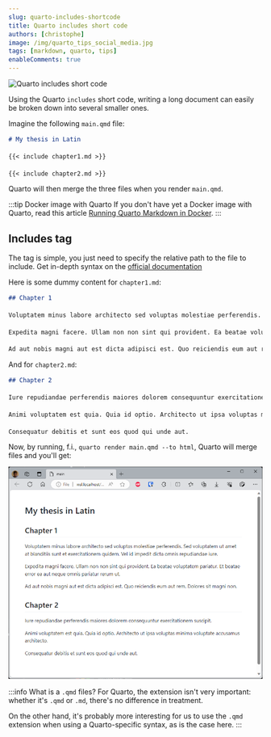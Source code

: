 ```yaml
---
slug: quarto-includes-shortcode
title: Quarto includes short code
authors: [christophe]
image: /img/quarto_tips_social_media.jpg
tags: [markdown, quarto, tips]
enableComments: true
---
```

![Quarto includes short code](/img/quarto_tips_banner.jpg)

Using the Quarto `includes` short code, writing a long document can easily be broken down into several smaller ones.

Imagine the following `main.qmd` file:

<Snippets filename="main.qmd">

```markdown
# My thesis in Latin

{{< include chapter1.md >}}

{{< include chapter2.md >}}
```

</Snippets>

Quarto will then merge the three files when you render `main.qmd`.

<!-- truncate -->

:::tip Docker image with Quarto
If you don't have yet a Docker image with Quarto, read this article [Running Quarto Markdown in Docker](/blog/docker-quarto).
:::

## Includes tag

The tag is simple, you just need to specify the relative path to the file to include. Get in-depth syntax on the [official documentation](https://quarto.org/docs/authoring/includes.html)

Here is some dummy content for `chapter1.md`:

<Snippets filename="chapter1.md">

<!-- cspell:disable -->
```markdown
## Chapter 1

Voluptatem minus labore architecto sed voluptas molestiae perferendis. Sed voluptatem ut amet at blanditiis sunt et exercitationem quidem. Vel id impedit dicta omnis repudiandae iure.

Expedita magni facere. Ullam non non sint qui provident. Ea beatae voluptatem pariatur. Et beatae error ea aut neque omnis pariatur rerum ut.

Ad aut nobis magni aut est dicta adipisci est. Quo reiciendis eum aut rem. Dolores sit magni non.
```

</Snippets>

And for `chapter2.md`:

<Snippets filename="chapter2.md">

```markdown
## Chapter 2

Iure repudiandae perferendis maiores dolorem consequuntur exercitationem suscipit.

Animi voluptatem est quia. Quia id optio. Architecto ut ipsa voluptas minima voluptate accusamus architecto.

Consequatur debitis et sunt eos quod qui unde aut.
```

</Snippets>

<!-- cspell:enable -->

Now, by running, f.i., `quarto render main.qmd --to html`, Quarto will merge files and you'll get:

![Quarto includes](./images/includes.png)

:::info What is a `.qmd` files?
For Quarto, the extension isn't very important: whether it's `.qmd` or `.md`, there's no difference in treatment.

On the other hand, it's probably more interesting for us to use the `.qmd` extension when using a Quarto-specific syntax, as is the case here.
:::
